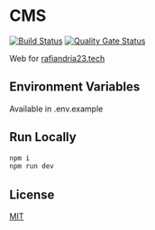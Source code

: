 # CMS

[![Build Status](https://jenkins.rafiandria23.tech/job/rafiandria23/job/web/job/main/badge/icon)](https://jenkins.rafiandria23.tech/job/rafiandria23/job/web/job/main/)
[![Quality Gate Status](https://sonarqube.rafiandria23.tech/api/project_badges/measure?project=rafiandria23_web&metric=alert_status&token=sqb_4a601b211e52700bab334300266d050d2ed0089d)](https://sonarqube.rafiandria23.tech/dashboard?id=rafiandria23_web)

Web for [rafiandria23.tech](https://rafiandria23.tech)

## Environment Variables

Available in .env.example

## Run Locally

```zsh
npm i
npm run dev
```

## License

[MIT](LICENSE)
